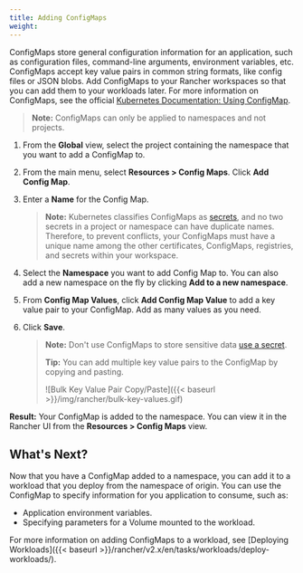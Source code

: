 ```yaml
---
title: Adding ConfigMaps
weight: 
---
```


ConfigMaps store general configuration information for an application, such as configuration files, command-line arguments, environment variables, etc. ConfigMaps accept key value pairs in common string formats, like config files or JSON blobs. Add ConfigMaps to your Rancher workspaces so that you can add them to your workloads later. For more information on ConfigMaps, see the official [Kubernetes Documentation: Using ConfigMap](https://kubernetes-v1-4.github.io/docs/user-guide/configmap/).

>**Note:** ConfigMaps can only be applied to namespaces and not projects.

1. From the **Global** view, select the project containing the namespace that you want to add a ConfigMap to.

1. From the main menu, select **Resources > Config Maps**. Click **Add Config Map**.

1. Enter a **Name** for the Config Map.

    >**Note:** Kubernetes classifies ConfigMaps as [secrets](https://kubernetes.io/docs/concepts/configuration/secret/), and no two secrets in a project or namespace can have duplicate names. Therefore, to prevent conflicts, your ConfigMaps must have a unique name among the other certificates, ConfigMaps, registries, and secrets within your workspace.

1. Select the **Namespace** you want to add Config Map to. You can also add a new namespace on the fly by clicking **Add to a new namespace**.

1. From **Config Map Values**, click **Add Config Map Value** to add a key value pair to your ConfigMap. Add as many values as you need.

1. Click **Save**.

	>**Note:** Don't use ConfigMaps to store sensitive data [use a secret](../add-a-secret).
	>
	>**Tip:** You can add multiple key value pairs to the ConfigMap by copying and pasting.
	>
	> ![Bulk Key Value Pair Copy/Paste]({{< baseurl >}}/img/rancher/bulk-key-values.gif)

**Result:** Your ConfigMap is added to the namespace. You can view it in the Rancher UI from the **Resources > Config Maps** view.

## What's Next?

Now that you have a ConfigMap added to a namespace, you can add it to a workload that you deploy from the namespace of origin. You can use the ConfigMap to specify information for you application to consume, such as:

- Application environment variables.
- Specifying parameters for a Volume mounted to the workload.

For more information on adding ConfigMaps to a workload, see [Deploying Workloads]({{< baseurl >}}/rancher/v2.x/en/tasks/workloads/deploy-workloads/).